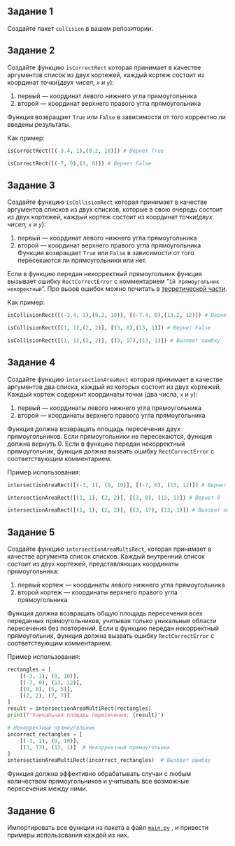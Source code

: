    ## Задание 1 
                                                        
Создайте пакет `collision` в вашем репозитории.

## Задание 2

Создайте функцию `isCorrectRect`  которая принимает в качестве аргументов список из двух кортежей, каждый кортеж состоит из координат точки(*двух чисел, `x` и `y`*): 

1. первый — координат левого нижнего угла прямоугольника 
2. второй — координат верхнего правого угла прямоугольника 

Функция возвращает `True` или `False` в зависимости от того  корректно ли введены результаты.

Как пример:

```python
isCorrectRect([(-3.4, 1),(9.2, 10)]) # Вернет True

isCorrectRect([(-7, 9),(3, 6)]) # Вернет False
```

<aside>


</aside>

## Задание 3

Создайте функцию `isCollisionRect` которая принимает в качестве аргументов списков из двух списков, которые в свою очередь состоит из двух кортежей, каждый кортеж состоит из координат точки(*двух чисел, `x` и `y`*): 

1. первый — координат левого нижнего угла прямоугольника 
2. второй — координат верхнего правого угла прямоугольника
Функция возвращает `True` или `False` в зависимости от того пересекаются ли прямоугольники или нет.

Если в функцию передан некорректный прямоугольник функция вызывает ошибку `RectCorrectError` c комментарием “`1й прямоугольник некоректный`”. Про вызов ошибок можно почитать в [теоретической части](https://www.notion.so/9-1359f5faa7fd80ce9d66e1dac8566775?pvs=21).

Как пример:

```python
isCollisionRect([(-3.4, 1),(9.2, 10)], [(-7.4, 0),(13.2, 12)]) # Вернет True

isCollisionRect([(1, 1),(2, 2)], [(3, 0),(13, 1)]) # Вернет False

isCollisionRect([(1, 1),(2, 2)], [(3, 17),(13, 1)]) # Вызовет ошибку
```

<aside>



</aside>

## Задание 4

Создайте функцию `intersectionAreaRect` которая принимает в качестве аргументов два списка, каждый из которых состоит из двух кортежей. Каждый кортеж содержит координаты точки (два числа, `x` и `y`):

1. первый — координаты левого нижнего угла прямоугольника
2. второй — координаты верхнего правого угла прямоугольника

Функция должна возвращать площадь пересечения двух прямоугольников. Если прямоугольники не пересекаются, функция должна вернуть 0.
Если в функцию передан некорректный прямоугольник, функция должна вызвать ошибку `RectCorrectError` с соответствующим комментарием.

Пример использования:

```python
intersectionAreaRect([(-3, 1), (9, 10)], [(-7, 0), (13, 12)]) # Вернет некоторое положительное число

intersectionAreaRect([(1, 1), (2, 2)], [(3, 0), (13, 1)]) # Вернет 0

intersectionAreaRect([(1, 1), (2, 2)], [(3, 17), (13, 1)]) # Вызовет ошибку
```

<aside>

</aside>

## Задание 5

Создайте функцию `intersectionAreaMultiRect`, которая принимает в качестве аргумента список списков. Каждый внутренний список состоит из двух кортежей, представляющих координаты прямоугольника:

1. первый кортеж — координаты левого нижнего угла прямоугольника
2. второй кортеж — координаты верхнего правого угла прямоугольника

Функция должна возвращать общую площадь пересечения всех переданных прямоугольников, учитывая только уникальные области пересечения без повторений.
Если в функцию передан некорректный прямоугольник, функция должна вызвать ошибку `RectCorrectError` с соответствующим комментарием.

Пример использования:

```python
rectangles = [
    [(-3, 1), (9, 10)],
    [(-7, 0), (13, 12)],
    [(0, 0), (5, 5)],
    [(2, 2), (7, 7)]
]
result = intersectionAreaMultiRect(rectangles)
print(f"Уникальная площадь пересечения: {result}")

# Некорректный прямоугольник
incorrect_rectangles = [
    [(-3, 1), (9, 10)],
    [(3, 17), (13, 1)]  # Некорректный прямоугольник
]
intersectionAreaMultiRect(incorrect_rectangles)  # Вызовет ошибку
```

Функция должна эффективно обрабатывать случаи с любым количеством прямоугольников и учитывать все возможные пересечения между ними.

<aside>

</aside>

## Задание 6

Импортировать все функции из пакета в файл [`main.py`](http://main.py) , и привести примеры использования каждой из них.  
